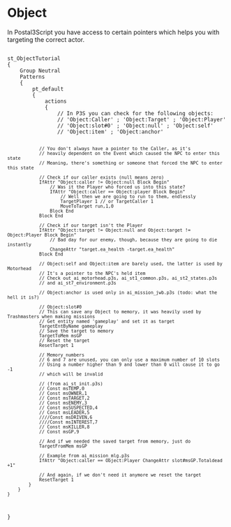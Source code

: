 # Object
<p>In Postal3Script you have access to certain pointers which helps you with targeting the correct actor.
<pre><code class="language-js">
st_ObjectTutorial
{
	Group Neutral
	Patterns
	{
		pt_default
		{
			actions
			{
				// In P3S you can check for the following objects:
				// 'Object:Caller' ; 'Object:Target' ; 'Object:Player'
				// 'Object:slot#0' ; 'Object:null' ; 'Object:self'
				// 'Object:item' ; 'Object:anchor'
				
				// You don't always have a pointer to the Caller, as it's
				// heavily dependent on the Event which caused the NPC to enter this state
				// Meaning, there's something or someone that forced the NPC to enter this state
				
				// Check if our caller exists (null means zero)
				IfAttr "Object:caller != Object:null Block Begin"
					// Was it the Player who forced us into this state?
					IfAttr "Object:caller == Object:player Block Begin"
						// Well then we are going to run to them, endlessly
						TargetPlayer 1 // or TargetCaller 1
						MoveToTarget run,1,0
					Block End
				Block End
				
				// Check if our target isn't the Player
				IfAttr "Object:target != Object:null and Object:target != Object:Player Block Begin"
					// Bad day for our enemy, though, because they are going to die instantly
					ChangeAttr "target.ea_health -target.ea_health"
				Block End
				
				// Object:self and Object:item are barely used, the latter is used by Motorhead
				// It's a pointer to the NPC's held item
				// Check out ai_motorhead.p3s, ai_st1_common.p3s, ai_st2_states.p3s 
				// and ai_st7_environment.p3s
				
				// Object:anchor is used only in ai_mission_jwb.p3s (todo: what the hell it is?)
				
				// Object:slot#0
				// This can save any Object to memory, it was heavily used by Trashmasters when making missions
				// Get entity named 'gameplay' and set it as target
				TargetEntByName gameplay
				// Save the target to memory
				TargetToMem msGP
				// Reset the target
				ResetTarget 1
				
				// Memory numbers
				// 6 and 7 are unused, you can only use a maximum number of 10 slots
				// Using a number higher than 9 and lower than 0 will cause it to go -1 
				// which will be invalid
				
				// (from ai_st_init.p3s)
				// Const msTEMP,0
				// Const msOWNER,1
				// Const msTARGET,2
				// Const msENEMY,3
				// Const msSUSPECTED,4
				// Const msLEADER,5
				////Const msDRIVEN,6
				////Const msINTEREST,7
				// Const msKILLER,8
				// Const msGP,9
				
				// And if we needed the saved target from memory, just do
				TargetFromMem msGP
				
				// Example from ai_mission_mlg.p3s
				IfAttr "Object:caller == Object:Player ChangeAttr slot#msGP.Totaldead +1"
				
				// And again, if we don't need it anymore we reset the target
				ResetTarget 1
			}
		}
	}
}
</code></pre>